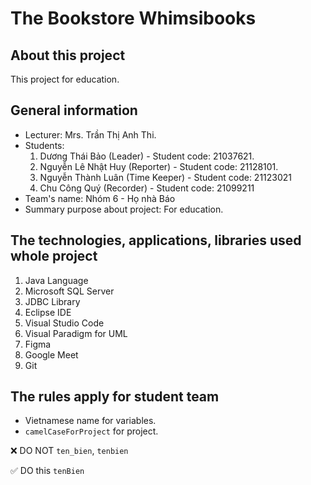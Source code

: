 # The Bookstore Whimsibooks
## About this project
This project for education.
## General information
- Lecturer: Mrs. Trần Thị Anh Thi.
- Students:
    1. Dương Thái Bảo (Leader) - Student code: 21037621.
    2. Nguyễn Lê Nhật Huy (Reporter) - Student code: 21128101.
    3. Nguyễn Thành Luân (Time Keeper) - Student code: 21123021
    4. Chu Công Quý (Recorder) - Student code: 21099211
- Team's name: Nhóm 6 - Họ nhà Báo
- Summary purpose about project: For education.
## The technologies, applications, libraries used whole project
1. Java Language
2. Microsoft SQL Server
3. JDBC Library
4. Eclipse IDE
5. Visual Studio Code
6. Visual Paradigm for UML
7. Figma
8. Google Meet
9. Git
## The rules apply for student team
- Vietnamese name for variables.
- `camelCaseForProject` for project.

❌ DO NOT `ten_bien`, `tenbien`

✅ DO this `tenBien`
